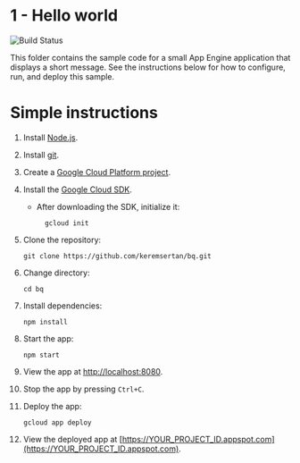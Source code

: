 # 1 - Hello world

![Build Status][ci-badge]

This folder contains the sample code for a small App Engine application that
displays a short message. See the instructions below for how to configure, run,
and deploy this sample.

[ci-badge]: https://storage.googleapis.com/nodejs-getting-started-tests-badges/1-tests.svg

# Simple instructions

1.  Install [Node.js](https://nodejs.org/en/).
1.  Install [git](https://git-scm.com/).
1.  Create a [Google Cloud Platform project](https://console.cloud.google.com).
1.  Install the [Google Cloud SDK](https://cloud.google.com/sdk/).

    * After downloading the SDK, initialize it:

            gcloud init

1.  Clone the repository:

        git clone https://github.com/keremsertan/bq.git

1.  Change directory:

        cd bq

1.  Install dependencies:

        npm install

1.  Start the app:

        npm start

1.  View the app at [http://localhost:8080](http://localhost:8080).

1.  Stop the app by pressing `Ctrl+C`.

1.  Deploy the app:

        gcloud app deploy

1.  View the deployed app at [https://YOUR_PROJECT_ID.appspot.com](https://YOUR_PROJECT_ID.appspot.com).
